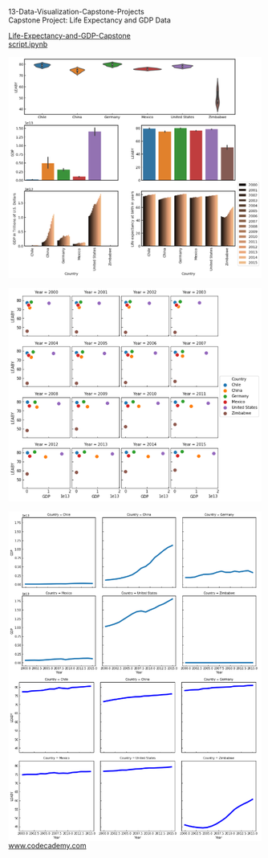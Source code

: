 

<p>13-Data-Visualization-Capstone-Projects</br>
Capstone Project: Life Expectancy and GDP Data</p>

<div >
<a href="global_data_capstone_project.ipynb">
Life-Expectancy-and-GDP-Capstone</br>
script.ipynb </a></br></br>
<img src="Life-Expectancy-and-GDP-Capstone/img/overview_plot.png" alt="img" width="700px"></br></br>
<img src="Life-Expectancy-and-GDP-Capstone/img/GDP_LEABY.png" alt="img" width="700px" "></br></br>
<img src="Life-Expectancy-and-GDP-Capstone/img/GDP.png" alt="img" width="700px" align="left"></br></br>
<img src="Life-Expectancy-and-GDP-Capstone/img/LEABY.png" alt="img" width="700px" align="left">

</div>

</br></br></br></br></br></br></br></br></br></br></br></br></br></br></br></br></br></br></br></br></br></br></br></br>
www.codecademy.com

